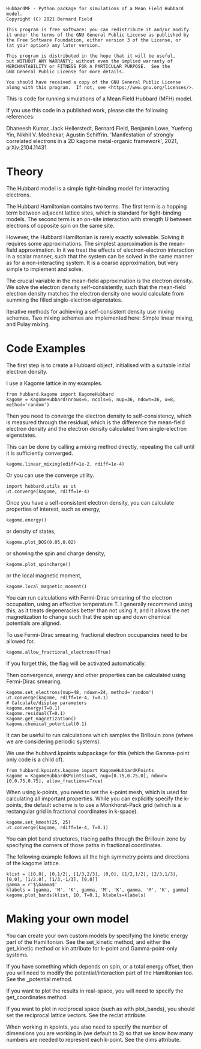     HubbardMF - Python package for simulations of a Mean Field Hubbard model.
    Copyright (C) 2021 Bernard Field

    This program is free software: you can redistribute it and/or modify
    it under the terms of the GNU General Public License as published by
    the Free Software Foundation, either version 3 of the License, or
    (at your option) any later version.

    This program is distributed in the hope that it will be useful,
    but WITHOUT ANY WARRANTY; without even the implied warranty of
    MERCHANTABILITY or FITNESS FOR A PARTICULAR PURPOSE.  See the
    GNU General Public License for more details.

    You should have received a copy of the GNU General Public License
    along with this program.  If not, see <https://www.gnu.org/licenses/>.

This is code for running simulations of a Mean Field Hubbard (MFH) model.

If you use this code in a published work, please cite the following references:

Dhaneesh Kumar, Jack Hellerstedt, Bernard Field, Benjamin Lowe, Yuefeng Yin, Nikhil V. Medhekar, Agustin Schiffrin. 'Manifestation of strongly correlated electrons in a 2D kagome metal-organic framework', 2021, arXiv:2104.11431

# Theory

The Hubbard model is a simple tight-binding model for interacting electrons.

The Hubbard Hamiltonian contains two terms. The first term is a hopping term between adjacent lattice sites, which is standard for tight-binding models. The second term is an on-site interaction with strength U between electrons of opposite spin on the same site.

However, the Hubbard Hamiltonian is rarely exactly solveable. Solving it requires some approximations. The simplest approximation is the mean-field approximation. In it we treat the effects of electron-electron interaction in a scalar manner, such that the system can be solved in the same manner as for a non-interacting system. It is a coarse approximation, but very simple to implement and solve.

The crucial variable in the mean-field approximation is the electron density. We solve the electron density self-consistently, such that the mean-field electron density matches the electron density one would calculate from summing the filled single-electron eigenstates.

Iterative methods for achieving a self-consistent density use mixing schemes. Two mixing schemes are implemented here: Simple linear mixing, and Pulay mixing.

# Code Examples

The first step is to create a Hubbard object, initialised with a suitable initial electron density.

I use a Kagome lattice in my examples.

```python3
from hubbard.kagome import KagomeHubbard
kagome = KagomeHubbard(nrows=6, ncols=6, nup=36, ndown=36, u=8, method='random')
```

Then you need to converge the electron density to self-consistency, which is measured through the residual, which is the difference the mean-field electron density and the electron density calculated from single-electron eigenstates.

This can be done by calling a mixing method directly, repeating the call until it is sufficiently converged.
```python3
kagome.linear_mixing(ediff=1e-2, rdiff=1e-4)
```
Or you can use the converge utility.
```python3
import hubbard.utils as ut
ut.converge(kagome, rdiff=1e-4)
```

Once you have a self-consistent electron density, you can calculate properties of interest, such as energy,
```python3
kagome.energy()
```
or density of states,
```python3
kagome.plot_DOS(0.05,0.02)
```
or showing the spin and charge density,
```python3
kagome.plot_spincharge()
```
or the local magnetic moment,
```python3
kagome.local_magnetic_moment()
```

You can run calculations with Fermi-Dirac smearing of the electron occupation, using an effective temperature T. I generally recommend using this, as it treats degeneracies better than not using it, and it allows the net magnetization to change such that the spin up and down chemical potentials are aligned.

To use Fermi-Dirac smearing, fractional electron occupancies need to be allowed for.
```python3
kagome.allow_fractional_electrons(True)
```
If you forget this, the flag will be activated automatically.

Then convergence, energy and other properties can be calculated using Fermi-Dirac smearing.
```python3
kagome.set_electrons(nup=48, ndown=24, method='random')
ut.converge(kagome, rdiff=1e-4, T=0.1)
# Calculate/display parameters
kagome.energy(T=0.1)
kagome.residual(T=0.1)
kagome.get_magnetization()
kagome.chemical_potential(0.1)
```

It can be useful to run calculations which samples the Brillouin zone (where we are considering periodic systems).

We use the hubbard.kpoints subpackage for this (which the Gamma-point only code is a child of).
```python3
from hubbard.kpoints.kagome import KagomeHubbardKPoints
kagome = KagomeHubbardKPoints(u=8, nup=[0.75,0.75,0], ndown=[0,0.75,0.75], allow_fractions=True)
```
When using k-points, you need to set the k-point mesh, which is used for calculating all important properties. While you can explicitly specify the k-points, the default scheme is to use a Monkhorst-Pack grid (which is a rectangular grid in fractional coordinates in k-space).
```python3
kagome.set_kmesh(25, 25)
ut.converge(kagome, rdiff=1e-4, T=0.1)
```
You can plot band structures, tracing paths through the Brillouin zone by specifying the corners of those paths in fractional coordinates.

The following example follows all the high symmetry points and directions of the kagome lattice.
```python3
klist = [[0,0], [0,1/2], [1/3,2/3], [0,0], [1/2,1/2], [2/3,1/3], [0,0], [1/2,0], [1/3,-1/3], [0,0]]
gamma = r'$\Gamma$'
klabels = [gamma, 'M', 'K', gamma, 'M', 'K', gamma, 'M', 'K', gamma]
kagome.plot_bands(klist, 10, T=0.1, klabels=klabels)
```

# Making your own model

You can create your own custom models by specifying the kinetic energy part of the Hamiltonian. See the set\_kinetic method, and either the get\_kinetic method or kin attribute for k-point and Gamma-point-only systems.

If you have something which depends on spin, or a total energy offset, then you will need to modify the potential/interaction part of the Hamiltonian too. See the \_potential method.

If you want to plot the results in real-space, you will need to specify the get\_coordinates method.

If you want to plot in reciprocal space (such as with plot\_bands), you should set the reciprocal lattice vectors. See the reclat attribute.

When working in kpoints, you also need to specify the number of dimensions you are working in (we default to 2) so that we know how many numbers are needed to represent each k-point. See the dims attribute.
